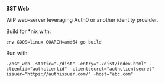 **BST Web**

WIP web-server leveraging Auth0 or another identity provider.

Build for *nix with:

```
env GOOS=linux GOARCH=amd64 go build
``` 

Run with:

```
./bst_web -static="./dist" -entry="./dist/index.html" -clientid="authclientid" -clientsecret="authclientsecret" -issuer="https://authissuer.com/" -host="abc.com"
```
